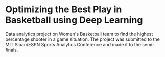 # Optimizing the Best Play in Basketball using Deep Learning
Data analytics project on Women's Basketball team to find the highest percentage shooter in a game situation.  The project was submitted to the MIT Sloan/ESPN Sports Analytics Conference and made it to the semi-finals. 
